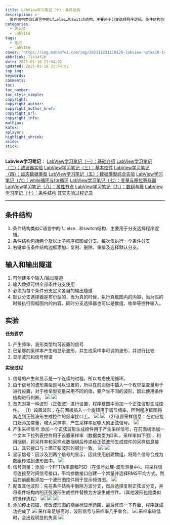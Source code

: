 ```yaml
---
title: LabView学习笔记（十）：条件结构
description: >-
  条件结构类似C语言中的if…else…和switch结构，主要用于分支选择程序逻辑。条件结构包括两个及以上子程序框图或分支。每次仅执行一个条件分支。右键单击条件结构边框添加、复制、删除、重排及选择默认分支。可创建多个输入/输出隧道。
categories:
  - 嵌入式
  - LabVIEW
tags:
  - 笔记
  - LabVIEW
cover: 'https://img.mahaofei.com/img/202112231110120-labview-notes10-14.png'
abbrlink: 71a94f2b
date: 2021-01-16 21:54:02
updated: 2021-01-16 21:54:02
top_img:
keywords:
comments:
toc:
toc_number:
toc_style_simple:
copyright:
copyright_author:
copyright_author_href:
copyright_url:
copyright_info:
mathjax:
katex:
aplayer:
highlight_shrink:
aside:
stick:
---
```


**Labview学习笔记**：
[LabView学习笔记（一）：基础介绍](https://blog.csdn.net/weixin_44543463/article/details/112325523)
[LabView学习笔记（二）：滤波器实验](https://blog.csdn.net/weixin_44543463/article/details/112329185)
[LabView学习笔记（三）：基本控件](https://blog.csdn.net/weixin_44543463/article/details/112364388)
[LabView学习笔记（四）：动态数据类型](https://blog.csdn.net/weixin_44543463/article/details/112366358)
[LabView学习笔记（五）：数据类型综合实验](https://blog.csdn.net/weixin_44543463/article/details/112392799)
[LabView学习笔记（六）：while循环与for循环](https://blog.csdn.net/weixin_44543463/article/details/112393383)
[LabView学习笔记（七）：变量与移位寄存器](https://blog.csdn.net/weixin_44543463/article/details/112431393)
[LabView学习笔记（八）：属性节点](https://blog.csdn.net/weixin_44543463/article/details/112470713)
[LabView学习笔记（九）：数组与簇](https://blog.csdn.net/weixin_44543463/article/details/112529983)
[LabView学习笔记（十）：条件结构](https://blog.csdn.net/weixin_44543463/article/details/112571924)
[其它实验过程记录](https://blog.csdn.net/weixin_44543463/category_10714833.html)

---
## 条件结构
1. 条件结构类似C语言中的if…else…和switch结构，主要用于分支选择程序逻辑。
2. 条件结构包括两个及以上子程序框图或分支。每次仅执行一个条件分支
3. 右键单击条件结构边框添加、复制、删除、重排及选择默认分支。
## 输入和输出隧道
1. 可创建多个输入/输出隧道
2. 输入数据可供全部条件分支使用
3. 必须为每个条件分支定义各自的输出隧道
4. 默认分支选择器是布尔型的，当为真的时候，执行真框图内的内容，当为假的时候执行假框图内的内容。同时分支选择器也可以是数组、枚举等控件输入。

## 实验
**任务要求**
1. 产生频率、波形类型均可设置的信号
2. 已足够的采样率产生和显示波形，并生成采样率可调的波形，并进行比较
3. 显示波形和信号频谱

**实现过程**
1. 信号的产生和显示是一个连续的过程，所以考虑使用循环。
2. 由于信号的波形类型是可以设置的，所以在前面板中插入一个枚举型变量用于进行设置，对于枚举型变量采用不同的值，要产生不同的波形，因此使用条件结构进行判断。
![](https://img.mahaofei.com/img/202112231107751-labview-notes10-1.png)
![](https://img.mahaofei.com/img/202112231108679-labview-notes10-2.png)
3. 首先对第一种波形（正弦波）进行设置，程序框图中添加一个正弦波形生成控件。
（1）设置波形：在前面板插入一个旋钮用于调节频率，回到程序框图将其连到正弦波形生成控件的频率接口上。
![](https://img.mahaofei.com/img/202112231108399-labview-notes10-3.png)
![](https://img.mahaofei.com/img/202112231108041-labview-notes10-4.png)
（2)设置采样信息：在对应接口处添加常量，增大采样率，产生采样率足够大的正弦信号。
![](https://img.mahaofei.com/img/202112231108259-labview-notes10-5.png)
4. 产生采样信号 添加一个正弦波形生成控件用于产生采样信号，在前面板添加一个文本下拉列表控件用于设置采样率（数据类型为DBL，采样率如下图），利用捆绑，将采样率和采样点数捆绑后传递给正弦波形生成控件的采样信息接口。其它接口与上面正弦波形的部分一致。
![](https://img.mahaofei.com/img/202112231109348-labview-notes10-6.png)
![](https://img.mahaofei.com/img/202112231109263-labview-notes10-7.png)
5. 显示信号：因涉及到两个信号的显示，因此使用创建数组，将两个信号合成为数组传递到波形图中。
![](https://img.mahaofei.com/img/202112231109353-labview-notes10-8.png)
6. 信号测量：添加一个FFT功率谱和PSD（在信号处理-波形测量中）。将采样信号连接至时间信号接口，平均参数接口创建一个常量并选择RMS平均方式。然后在前面板添加一个波形图控件用于显示频谱图。
![](https://img.mahaofei.com/img/202112231109525-labview-notes10-9.png)
7. 配置其他波形：先在条件结构中删除方波分支，然后选择复制正弦波分支，并将条件结构内的正弦波形生成控件替换为方波生成控件。（其他波形也是类似的操作流程）
![](https://img.mahaofei.com/img/202112231110894-labview-notes10-10.png)
![](https://img.mahaofei.com/img/202112231110577-labview-notes10-11.png)
![](https://img.mahaofei.com/img/202112231110944-labview-notes10-12.png)
8. 添加停止按钮，修改波形图的横坐标显示范围，最后修饰一下界面，程序就成功完成了
![](https://img.mahaofei.com/img/202112231110027-labview-notes10-13.png)
采样率足够高时，波形信号与采样率几乎重合。
![](https://img.mahaofei.com/img/202112231110120-labview-notes10-14.png)
采样率较低时，会出现明显的失真
![](https://img.mahaofei.com/img/202112231111768-labview-notes10-15.png)